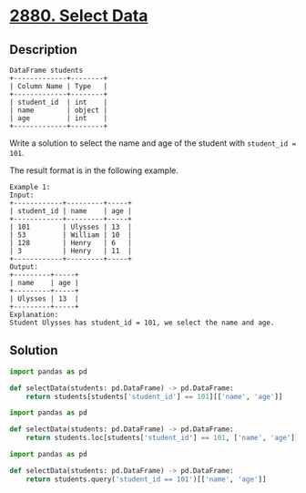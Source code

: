 # [2880. Select Data](https://leetcode.com/problems/select-data/description/?envType=study-plan-v2&envId=introduction-to-pandas&lang=pythondata)

## Description

```
DataFrame students
+-------------+--------+
| Column Name | Type   |
+-------------+--------+
| student_id  | int    |
| name        | object |
| age         | int    |
+-------------+--------+

```

Write a solution to select the name and age of the student with `student_id = 101`.

The result format is in the following example.

```
Example 1:
Input:
+------------+---------+-----+
| student_id | name    | age |
+------------+---------+-----+
| 101        | Ulysses | 13  |
| 53         | William | 10  |
| 128        | Henry   | 6   |
| 3          | Henry   | 11  |
+------------+---------+-----+
Output:
+---------+-----+
| name    | age |
+---------+-----+
| Ulysses | 13  |
+---------+-----+
Explanation:
Student Ulysses has student_id = 101, we select the name and age.
```

## Solution

```python
import pandas as pd

def selectData(students: pd.DataFrame) -> pd.DataFrame:
    return students[students['student_id'] == 101][['name', 'age']]
```

```python
import pandas as pd

def selectData(students: pd.DataFrame) -> pd.DataFrame:
    return students.loc[students['student_id'] == 101, ['name', 'age']]
```

```python
import pandas as pd

def selectData(students: pd.DataFrame) -> pd.DataFrame:
    return students.query('student_id == 101')[['name', 'age']]
```

